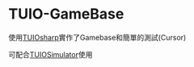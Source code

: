 # TUIO-GameBase

使用[TUIOsharp](https://github.com/valyard/TUIOsharp)實作了Gamebase和簡單的測試(Cursor)

可配合[TUIOSimulator](https://github.com/gregharding/TUIOSimulator)使用
